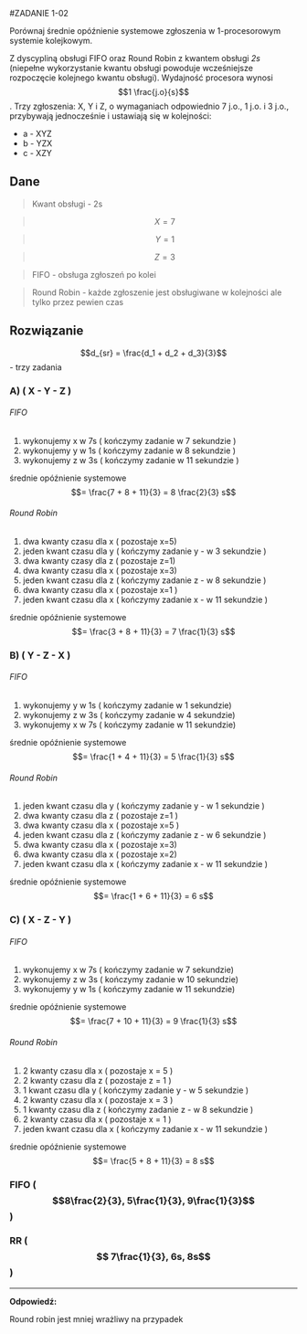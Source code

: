 #ZADANIE 1-02

Porównaj średnie opóźnienie systemowe zgłoszenia w 1-procesorowym systemie kolejkowym.

Z dyscypliną obsługi FIFO oraz Round Robin z kwantem obsługi *2s* 
(niepełne wykorzystanie kwantu obsługi powoduje wcześniejsze rozpoczęcie kolejnego kwantu obsługi).
Wydajność procesora wynosi $$1 \frac{j.o}{s}$$. 
Trzy zgłoszenia: X, Y i Z, o wymaganiach odpowiednio 7 j.o., 1 j.o. i 3 j.o., przybywają jednocześnie i ustawiają się w kolejności: 
* a - XYZ
* b - YZX
* c - XZY

## Dane
> Kwant obsługi - 2s

> $$X = 7$$

> $$Y = 1$$

> $$Z = 3$$

> FIFO - obsługa zgłoszeń po kolei

> Round Robin - każde zgłoszenie jest obsługiwane w kolejności ale tylko przez pewien czas

## Rozwiązanie

$$d_{sr} = \frac{d_1 + d_2 + d_3}{3}$$ - trzy zadania

### A) ( X - Y - Z )
###### FIFO 
1. wykonujemy x w 7s ( kończymy zadanie w 7 sekundzie )
2. wykonujemy y w 1s ( kończymy zadanie w 8 sekundzie )
3. wykonujemy z w 3s ( kończymy zadanie w 11 sekundzie )

średnie opóźnienie systemowe $$= \frac{7 + 8 + 11}{3} = 8 \frac{2}{3} s$$  

###### Round Robin

1. dwa kwanty czasu dla x ( pozostaje x=5)
2. jeden kwant czasu dla y ( kończymy zadanie y - w 3 sekundzie )
3. dwa kwanty czasy dla z ( pozostaje z=1)
4. dwa kwanty czasu dla x ( pozostaje x=3)
5. jeden kwant czasu dla z ( kończymy zadanie z - w 8 sekundzie )
5. dwa kwanty czasu dla x ( pozostaje x=1 )
5. jeden kwant czasu dla x ( kończymy zadanie x - w 11 sekundzie )

średnie opóźnienie systemowe $$= \frac{3 + 8 + 11}{3} = 7 \frac{1}{3} s$$

### B) ( Y - Z - X )
###### FIFO 
1. wykonujemy y w 1s ( kończymy zadanie w 1 sekundzie)
2. wykonujemy z w 3s ( kończymy zadanie w 4 sekundzie)
3. wykonujemy x w 7s ( kończymy zadanie w 11 sekundzie)

średnie opóźnienie systemowe $$= \frac{1 + 4 + 11}{3} = 5 \frac{1}{3} s$$  

###### Round Robin

1. jeden kwant czasu dla y ( kończymy zadanie y - w 1 sekundzie )
2. dwa kwanty czasu dla z ( pozostaje z=1 )
4. dwa kwanty czasu dla x ( pozostaje x=5 )
1. jeden kwant czasu dla z ( kończymy zadanie z - w 6 sekundzie )
5. dwa kwanty czasu dla x ( pozostaje x=3)
6. dwa kwanty czasu dla x ( pozostaje x=2)
7. jeden kwant czasu dla x ( kończymy zadanie x - w 11 sekundzie )

średnie opóźnienie systemowe $$= \frac{1 + 6 + 11}{3} = 6 s$$

### C) ( X - Z - Y )
###### FIFO 
1. wykonujemy x w 7s ( kończymy zadanie w 7 sekundzie)
2. wykonujemy z w 3s ( kończymy zadanie w 10 sekundzie)
3. wykonujemy y w 1s ( kończymy zadanie w 11 sekundzie)

średnie opóźnienie systemowe $$= \frac{7 + 10 + 11}{3} = 9 \frac{1}{3} s$$  

###### Round Robin

1. 2 kwanty czasu dla x ( pozostaje x = 5 )
2. 2 kwanty czasu dla z ( pozostaje z = 1 )
3. 1 kwant czasu dla y ( kończymy zadanie y - w 5 sekundzie )
4. 2 kwanty czasu dla x ( pozostaje x = 3 )
5. 1 kwanty czasu dla z ( kończymy zadanie z - w 8 sekundzie )
6. 2 kwanty czasu dla x ( pozostaje x = 1 )
7. jeden kwant czasu dla x ( kończymy zadanie x - w 11 sekundzie )

średnie opóźnienie systemowe $$= \frac{5 + 8 + 11}{3} = 8 s$$

### FIFO ( $$8\frac{2}{3}, 5\frac{1}{3}, 9\frac{1}{3}$$ )  
### RR ( $$ 7\frac{1}{3},  6s, 8s$$ )

----------
**Odpowiedź:**
 
Round robin jest mniej wrażliwy na przypadek
 



